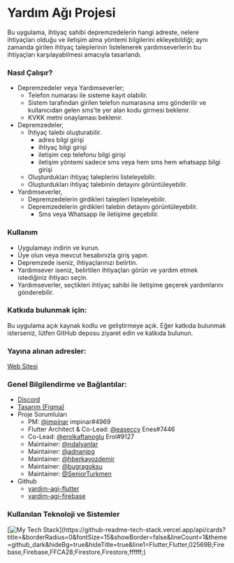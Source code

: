 # Yardım Ağı Projesi

Bu uygulama, ihtiyaç sahibi depremzedelerin hangi adreste, nelere ihtiyaçları olduğu ve iletişim alma yöntemi bilgilerini ekleyebildiği; aynı zamanda girilen ihtiyaç taleplerinin listelenerek yardımseverlerin bu ihtiyaçları karşılayabilmesi amacıyla tasarlandı.


### Nasıl Çalışır?

- Depremzedeler veya Yardımseverler;
  - Telefon numarası ile sisteme kayıt olabilir.
  - Sistem tarafından girilen telefon numarasına sms gönderilir ve kullanıcıdan gelen sms’te yer alan kodu girmesi beklenir.
  - KVKK metni onaylaması beklenir.
- Depremzedeler,
  - İhtiyaç talebi oluşturabilir.
    - adres bilgi girişi
    - ihtiyaç bilgi girişi
    - iletişim cep telefonu bilgi girişi
    - iletişim yöntemi sadece sms veya hem sms hem whatsapp bilgi girişi
  - Oluşturdukları ihtiyaç taleplerini listeleyebilir.
  - Oluşturdukları ihtiyaç talebinin detayını görüntüleyebilir.
- Yardımseverler,
  - Depremzedelerin girdikleri talepleri listeleyebilir.
  - Depremzedelerin girdikleri talebin detayını görüntüleyebilir.
    - Sms veya Whatsapp ile iletişime geçebilir.

### Kullanım

- Uygulamayı indirin ve kurun.
- Üye olun veya mevcut hesabınızla giriş yapın.
- Depremzede iseniz, ihtiyaçlarınızı belirtin.
- Yardımsever iseniz, belirtilen ihtiyaçları görün ve yardım etmek istediğiniz ihtiyacı seçin.
- Yardımseverler, seçtikleri ihtiyaç sahibi ile iletişime geçerek yardımlarını gönderebilir.

### Katkıda bulunmak için:

Bu uygulama açık kaynak kodlu ve geliştirmeye açık. Eğer katkıda bulunmak isterseniz, lütfen GitHub deposu ziyaret edin ve katkıda bulunun.

### Yayına alınan adresler:
[Web Sitesi](https://afetdestek.org/#/)

### Genel Bilgilendirme ve Bağlantılar:
- [Discord](https://discord.gg/itdepremyardim)
- [Tasarım (Figma)](https://www.figma.com/file/ggMF14osmhGOvKvS0VKuvQ/Yard%C4%B1m-A%C4%9F%C4%B1-App?node-id=0%3A1)
- Proje Sorumluları
  - PM: [@impinar](https://github.com/easeccy) impinar#4969
  - Flutter Architect & Co-Lead: [@easeccy](https://github.com/easeccy) Enes#7446
  - Co-Lead: [@erolkaftanoglu](https://github.com/erolkaftanoglu) Erol#9127
  - Maintainer: [@ndalyanlar](https://github.com/ndalyanlar) 
  - Maintainer: [@adnanjpg](https://github.com/adnanjpg)
  - Maintainer: [@hberkayozdemir](https://github.com/hberkayozdemir)
  - Maintainer: [@bugragoksu](https://github.com/bugragoksu)
  - Maintainer: [@SeniorTurkmen](https://github.com/SeniorTurkmen)
- Github
  - [yardim-agi-flutter](https://github.com/acikkaynak/yardim-agi-flutter)
  - [yardim-agi-firebase](https://github.com/acikkaynak/yardim-agi-firebase)

### Kullanılan Teknoloji ve Sistemler
[![My Tech Stack](https://github-readme-tech-stack.vercel.app/api/cards?title=&borderRadius=0&fontSize=15&showBorder=false&lineCount=1&theme=github_dark&hideBg=true&hideTitle=true&line1=Flutter,Flutter,02569B;Firebase,Firebase,FFCA28;Firestore,Firestore,ffffff;)](https://github-readme-tech-stack.vercel.app/api/cards?title=&borderRadius=0&fontSize=15&showBorder=false&lineCount=1&theme=github_dark&hideBg=true&hideTitle=true&line1=Flutter,Flutter,02569B;Firebase,Firebase,FFCA28;Firestore,Firestore,ffffff;)
